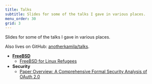 ```yaml
---
title: Talks
subtitle: Slides for some of the talks I gave in various places.
menu_order: 30
grid: 3
---
```


Slides for some of the talks I gave in various places.

Also lives on GitHub: [anotherkamila/talks](https://github.com/anotherkamila/talks).

* **[FreeBSD](freebsd)**
  * [FreeBSD for Linux Refugees](to-linux-refugees)
* **Security**
  * [Paper Overview: A Comprehensive Formal Security Analysis of OAuth 2.0](oauth)
